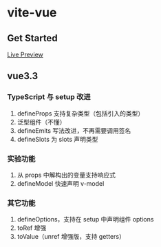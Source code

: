 # vite-vue

## Get Started

[Live Preview](https://yanglee2421.github.io/vue-ele)

## vue3.3

### TypeScript 与 setup 改进

1. defineProps 支持复杂类型（包括引入的类型）
2. 泛型组件（不懂）
3. defineEmits 写法改进，不再需要调用签名
4. defineSlots 为 slots 声明类型

### 实验功能

1. 从 props 中解构出的变量支持响应式
2. defineModel 快速声明 v-model

### 其它功能

1. defineOptions，支持在 setup 中声明组件 options
2. toRef 增强
3. toValue（unref 增强版，支持 getters）
